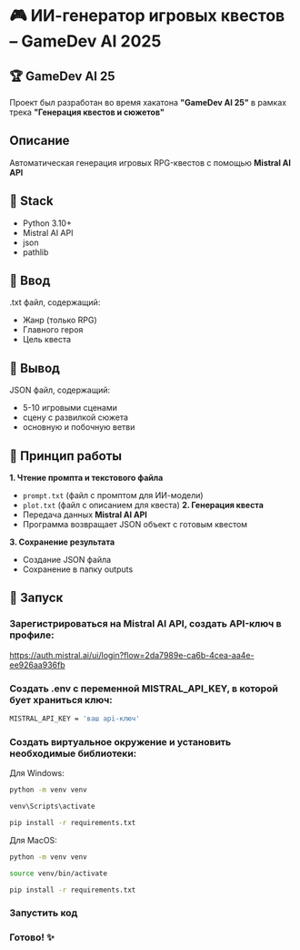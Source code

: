 
# 🎮 ИИ-генератор игровых квестов – GameDev AI 2025 

## 🏆 GameDev AI 25
Проект был разработан во время хакатона **"GameDev AI 25"** в рамках трека **"Генерация квестов и сюжетов"**

## Описание
Автоматическая генерация игровых RPG-квестов с помощью **Mistral AI  API**



## 👾 Stack
 - Python 3.10+
 - Mistral AI API
 - json
 - pathlib
## 👾 Ввод
.txt файл, содержащий:
 - Жанр (только RPG)
 - Главного героя
 - Цель квеста
## 👾 Вывод
JSON файл, содержащий:
 - 5-10 игровыми сценами
 - сцену с развилкой сюжета
 - основную и побочную ветви
## 👾 Принцип работы
**1. Чтение промпта и текстового файла**
- `prompt.txt` (файл с промптом для ИИ-модели)
- `plot.txt` (файл с описанием для квеста)
**2. Генерация квеста**
 - Передача данных **Mistral AI API**
 - Программа возвращает JSON объект с готовым квестом

**3. Сохранение результата**
- Создание JSON файла
- Сохранение в папку outputs

## 🚀 Запуск
### Зарегистрироваться на Mistral AI API, создать API-ключ в профиле:
https://auth.mistral.ai/ui/login?flow=2da7989e-ca6b-4cea-aa4e-ee926aa936fb

### Создать .env с переменной MISTRAL_API_KEY, в которой бует храниться ключ:
```bash
MISTRAL_API_KEY = 'ваш api-ключ'
```
### Создать виртуальное окружение и установить необходимые библиотеки:
Для Windows:
```bash
python -m venv venv
```
```bash
venv\Scripts\activate
```
```bash
pip install -r requirements.txt
```
Для MacOS:
```bash
python -m venv venv
```
```bash
source venv/bin/activate
```
```bash
pip install -r requirements.txt
```
### Запустить код

### Готово! ✨
